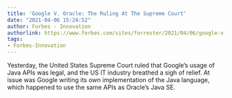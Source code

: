 ```yaml
---
title: 'Google V. Oracle: The Ruling At The Supreme Court'
date: "2021-04-06 15:24:52"
author: Forbes - Innovation
authorlink: https://www.forbes.com/sites/forrester/2021/04/06/google-v-oracle-the-ruling-at-the-supreme-court/
tags:
- Forbes-Innovation
---
```

Yesterday, the United States Supreme Court ruled that Google’s usage of Java APIs was legal, and the US IT industry breathed a sigh of relief. At issue was Google writing its own implementation of the Java language, which happened to use the same APIs as Oracle’s Java SE.